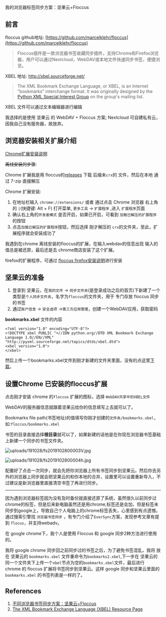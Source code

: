 我的浏览器标签同步方案：坚果云+Floccus



## 前言

floccus github地址: [https://github.com/marcelklehr/floccus](https://github.com/marcelklehr/floccus) 

>  Floccus插件是一款浏览器书签收藏同步插件，支持Chrome和Firefox浏览器，用户可以通过Nextcloud，WebDAV或本地文件快速同步书签，便捷浏览。 



XBEL 地址: [http://xbel.sourceforge.net/ ](http://xbel.sourceforge.net/ )

> The XML Bookmark Exchange Language, or XBEL, is an Internet "bookmarks" interchange format. It was originally designed by the [Python XML Special Interest Group](http://www.python.org/sigs/xml-sig/) on the group's mailing list. 

XBEL 文件可以通过文本编辑器进行编辑



我选择的是使用 坚果云 的 WebDAV  +  Floccus 方案;
Nextcloud 可自建私有云，因我自己没有服务器，故放弃。



## 浏览器安装相关扩展介绍



[Chrome扩展安装说明](https://github.com/marcelklehr/floccus#chrome)

~~离线安装的步骤~~:

Chrome 扩展我是用 floccus的[releases](https://github.com/marcelklehr/floccus/releases/) 下载 后缀未`crx`的 文件，然后在本地 通过 7-zip 直接解压

Chrome 扩展安装: 
1. 在地址栏输入 `chrome://extensions/` 或者 通过点击 Chrome 浏览器 右上角的 `|`(快捷键: Alt + F) 打开菜单, `更多工具` -> `扩展程序` ,进入 `扩展程序`页面
2. 确认右上角的`开发者模式` 是否开启，如果已开启，可看到 `加载已解压的扩展程序`的按钮
3. 点击`加载已解压的扩展程序`按钮，然后选择 刚才解压的 `crx`的文件夹，至此，扩展程序就会安装成功了

我遇到在chrome 离线安装的floccus的扩展，在输入webdav的信息出现 输入的值总是被还原，最后还是去 chrome商店安装了这个扩展。

firefox的扩展程序，可通过 [floccus firefox安装说明](https://github.com/marcelklehr/floccus#firefox)进行安装


## 坚果云的准备

1. 登录到 坚果云，在`我的文件` -> `同步文件夹`(是登录成功之后的首页)下新建了一个类型是`个人同步文件夹`，名字为`floccus`的文件夹，用于 专门存放  floccus 同步的书签
2. 通过`账户信息` -> `安全选项` ->`第三方应用管理`，创建一个WebDAV应用，获取密码



**bookmarks.xbel** 文件的内容

```
<?xml version="1.0" encoding="UTF-8"?>
<!DOCTYPE xbel PUBLIC "+//IDN python.org//DTD XML Bookmark Exchange Language 1.0//EN//XML" "http://pyxml.sourceforge.net/topics/dtds/xbel.dtd">
<xbel version="1.0">
</xbel>
```



然后上传一个bookmarks.xbel文件到刚才新建的文件夹里面，没有的点这里[下载](uploads/191028/bookmarks.xbel)。


## 设置Chrome 已安装的floccus扩展

点击刚才安装 chrome 的`floccus` 扩展的图标，选择 `WebDAV共享中的XBEL文件`

WebDAV的服务器信息就跟着坚果云给你的信息填写上去就可以了。

Bookmarks file path(书签地址)的值填写你刚才创建的`文件夹/bookmarks.xbel`，如:`floccus/bookmarks.xbel`



书签的目录直接选择**根目录**就可以了，如果新建的话他是在你现在浏览器书签基础上新建一个同步的书签文件夹。

![uploads/191028/fs2019102800003V.jpg](https://i.loli.net/2019/10/29/IhVqN1k2XJuvOoa.jpg)

![uploads/191028/fs2019102800004h.jpg](https://i.loli.net/2019/10/29/JEalITNvckndueh.jpg)


配置好了点击一次同步，就会先把你浏览器上所有书签同步到坚果云。然后你去另外的浏览器上同步就会把坚果云的和你本地的合并，设置里可以设置重新导入，不过建议是新浏览器里直接清空书签了再进行同步。

------

因为遇到浏览器标签因为没有及时备份就直接还原了系统，虽然很久以前同步过 chrome的标签，但是后来新电脑虽然还是用chrome,标签还是会加，但是标签未同步到google上，导致自己个人电脑上的chrome标签丢失，心里感到有点遗憾。通过搜索引擎找 `浏览器书签同步` ，有专门介绍了`EverSync`方案，发现参考文章有提到 `flocus`，并支持webadv。

在 google chrome下，我个人是使用 Floccus 和 google 同步2种方法进行使用的。

我将 google chrome 同步回之前同步过的书签之后，为了避免书签混乱，我将 放在 坚果云的 `bookmarks.xbel` 文件重命令为`bookmarks2.xbel`,下一步在 坚果云的 同一个文件夹下上传一个`xbel`节点为空的`bookmarks.xbel`文件，最后进行 chrome 的 floccus 扩展将书签同步到坚果云。这样 google 同步和坚果云里面的`bookmarks.xbel` 的书签列表是一样的了。



## References

1. [不同浏览器书签同步方案：坚果云+Floccus](https://blog.naibabiji.com/archives/601)
2. [The XML Bookmark Exchange Language (XBEL) Resource Page](http://xbel.sourceforge.net/)